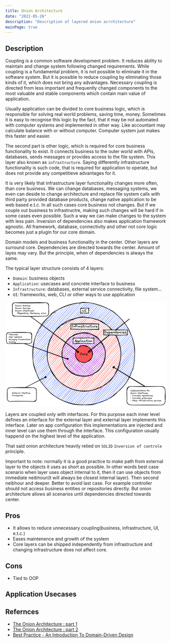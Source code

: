 ```yaml
---
title: Onion Architecture
date: "2022-05-26"
description: "Description of layered onion acrchitecture"
mainPage: true
---
```


## Description

Coupling is a common software development problem. It reduces ability to maintain and change system
following changed requirements. While coupling is a fundamental problem, it is not possible to eliminate it in the software system. But it is possible to reduce coupling by eliminating those kinds of it, which does not bring any advantages. Necessary coupling is directed from less important and frequently changed components to the most valuable and stable components which contain main value of application.

Usually application can be divided to core business logic, which is responsible for solving real world problems, saving time, money. Sometimes it is easy to recognise this logic by the fact, that it may be not automated with computer systems and implemented in other way. Like accountant may calculate balance with or without computer. Computer system just makes this faster and easier. 

The second part is other logic, which is required for core business functionality to exist. It connects business to the outer world with APIs, databases, sends messages or provides access to the file system. This layer also known as `infrastructure`. Saying differently infrastructure functionality is such code, that is required for application to operate, but does not provide any competitieve advantages for it.

It is very likely that infrastructure layer functionality changes more often, than core business. We can
change databases, messaging systems, we even can deside to change architecture and replace file system calls with third party provided database products, change native application to be web based e.t.c. In all such cases core business not changes. But if we couple out business to infrastructre, making such
changes will be hard if in some cases even possible. Such a way we can make changes to the system with less pain. Inversion of dependencies also makes application framework agnostic. All framework, database, connectivity and other not core logic becomes just a plugin for our core domain.

Domain models and business functionality in the center. Other layers are surround core. Dependencies are directed towards the center. Amount of layes may vary. But the principle, when of dependencies is always the same.

The typical layer structure consists of 4 layers:

- `Domain`: business objects
- `Application`: usecases and concrete interface to business
- `Infrastructure`: databases, external service connectivity, file system...
- `UI`: frameworks, web, CLI or other ways to use application

![onion architecture diagram](/_images/onion-arch-diagram.png)

Layers are coupled only with interfaces. For this purpose each inner level defines an interface for
the external layer and external layer implements this interface. Later on app configuration this implementations are injected and inner level can use them through the interface. This configuration usually happend on the highest level of the application. 

That said onion architecture heavily relied on `SOLID` `Inversion of controle` principle.

Important to note: normally it is a good practice to make path from external layer to the objects it uses as short as possible. In other words best case scenario when layer uses object internal to it, then it can use objects from immediate neibhour(it will always be closest internal layer). Then second neibhour and deeper. Better to avoid last case. For example controller should not access business 
entities or repositories directly. But onion architecture allows all scenarios until dependencies directed towards center.



## Pros

- It allows to reduce unnecessary coupling(business, infrastructure, UI, e.t.c.)
- Eases maintenence and growth of the system
- Core layers can be shipped independently from infrastructure and changing infrastructure does not affect core.

## Cons

- Tied to OOP

## Application Usecases

## Refernces

- [The Onion Architecture : part 1](https://jeffreypalermo.com/2008/07/the-onion-architecture-part-1/)
- [The Onion Architecture : part 2](https://jeffreypalermo.com/2008/07/the-onion-architecture-part-2/)
- [Best Practice - An Introduction To Domain-Driven Design](https://docs.microsoft.com/en-us/archive/msdn-magazine/2009/february/best-practice-an-introduction-to-domain-driven-design)